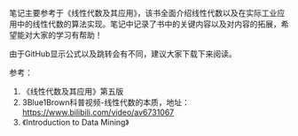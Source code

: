 笔记主要参考于《线性代数及其应用》，该书全面介绍线性代数以及在实际工业应用中的线性代数的算法实现。笔记中记录了书中的关键内容以及对内容的拓展，希望能对大家的学习有帮助！

由于GitHub显示公式以及跳转会有不同，建议大家下载下来阅读。

参考：

1. 《线性代数及其应用》第五版
2. 3Blue1Brown科普视频-线性代数的本质，地址：https://www.bilibili.com/video/av6731067
3. 《Introduction to Data Mining》

